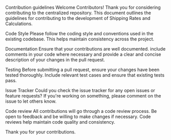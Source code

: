 Contribution guidelines
Welcome Contributors!
Thank you for considering contributing to the centralized repository. This document outlines the guidelines for contributing to the development of Shipping Rates and Calculations.

Code Style
Please follow the coding style and conventions used in the existing codebase. This helps maintain consistency across the project.

Documentation
Ensure that your contributions are well documented. include comments in your code where necessary and provide a clear and concise description of your changes in the pull request.

Testing
Before submitting a pull request, ensure your changes have been tested thoroughly. Include relevant test cases and ensure that existing tests pass.

Issue Tracker
Could you check the issue tracker for any open issues or feature requests? If you're working on something, please comment on the issue to let others know.

Code review
All contributions will go through a code review process. Be open to feedback and be willing to make changes if necessary. Code reviews help maintain code quality and consistency.

Thank you for your contributions.
